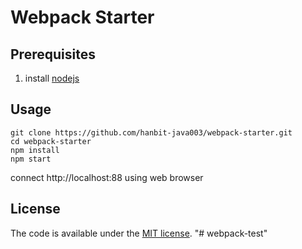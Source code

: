 # Webpack Starter

## Prerequisites

1. install [nodejs](http://nodejs.org)

## Usage

```
git clone https://github.com/hanbit-java003/webpack-starter.git
cd webpack-starter
npm install
npm start
```

connect http://localhost:88 using web browser

## License

The code is available under the [MIT license](LICENSE.txt).
"# webpack-test" 
